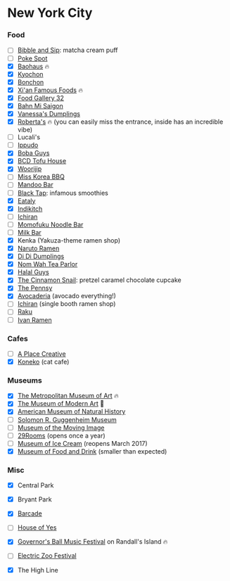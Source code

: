 New York City
=============

### Food
- [ ] [Bibble and Sip](http://www.bibbleandsip.com/): matcha cream puff
- [ ] [Poke Spot](http://www.pokespot.com/)
- [x] [Baohaus](http://www.baohausnyc.com/) :fire:
- [x] [Kyochon](http://kyochonus.com/)
- [x] [Bonchon](https://bonchon.com/)
- [x] [Xi'an Famous Foods](http://xianfoods.com/) :fire:
- [x] [Food Gallery 32](http://foodgallerynyc.com/)
- [x] [Bahn Mi Saigon](http://www.banhmisaigonnyc.com/)
- [x] [Vanessa's Dumplings](http://vanessas.com/)
- [x] [Roberta's](http://robertaspizza.com/) :fire: (you can easily miss the entrance, inside has an incredible vibe)
- [ ] Lucali's
- [ ] [Ippudo](http://www.ippudony.com/)
- [x] [Boba Guys](http://www.bobaguys.com/)
- [x] [BCD Tofu House](http://bcdtofu.com/)
- [x] [Woorijip](http://woorijipnyc.com/)
- [ ] [Miss Korea BBQ](http://www.misskoreabbq.com/)
- [ ] [Mandoo Bar](http://mandoobar.net/)
- [ ] [Black Tap](http://blacktapnyc.com/): infamous smoothies
- [x] [Eataly](https://www.eataly.com/us_en/)
- [x] [Indikitch](http://indikitch.com/)
- [ ] [Ichiran](http://www.ichiran.co.jp/en/locations/shopinfo/brooklyn.html)
- [ ] [Momofuku Noodle Bar](https://noodlebar-ny.momofuku.com/)
- [ ] [Milk Bar](http://milkbarstore.com/)
- [x] Kenka (Yakuza-theme ramen shop)
- [x] [Naruto Ramen](http://narutoramenex.com/)
- [x] [Di Di Dumplings](http://www.dididumplings.com/)
- [x] [Nom Wah Tea Parlor](http://nomwah.com/)
- [x] [Halal Guys](http://thehalalguys.com/)
- [x] [The Cinnamon Snail](http://cinnamonsnail.com/): pretzel caramel chocolate cupcake
- [x] [The Pennsy](http://www.thepennsy.nyc/)
- [x] [Avocaderia](http://www.avocaderia.com/) (avocado everything!)
- [ ] [Ichiran](https://www.yelp.com/biz/ichiran-brooklyn) (single booth ramen shop)
- [ ] [Raku](http://rakunyc.com/)
- [ ] [Ivan Ramen](https://www.ivanramen.com/)

### Cafes
- [ ] [A Place Creative](http://apcafenyc.com/)
- [x] [Koneko](https://www.konekonyc.com/) (cat cafe)

### Museums
- [x] [The Metropolitan Museum of Art](http://www.metmuseum.org/) :fire:
- [x] [The Museum of Modern Art](https://www.moma.org/) :poop:
- [x] [American Museum of Natural History](http://www.amnh.org/)
- [ ] [Solomon R. Guggenheim Museum](https://www.guggenheim.org/)
- [ ] [Museum of the Moving Image](http://www.movingimage.us/)
- [ ] [29Rooms](http://www.refinery29.com/29rooms/) (opens once a year)
- [ ] [Museum of Ice Cream](http://www.museumoficecream.com/) (reopens March 2017)
- [x] [Museum of Food and Drink](http://www.mofad.org/) (smaller than expected)

### Misc
- [x] Central Park
- [x] Bryant Park
- [x] [Barcade](http://barcadenewyork.com/)
- [ ] [House of Yes](http://houseofyes.org/)
- [x] [Governor's Ball Music Festival](http://governorsballmusicfestival.com/) on Randall's Island :fire:
- [ ] [Electric Zoo Festival](http://electriczoofestival.com/)
- [x] The High Line

